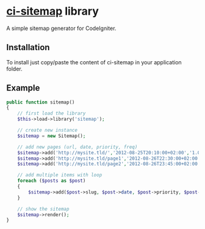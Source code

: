 # [ci-sitemap](http://roumen.me/projects/ci-sitemap) library

A simple sitemap generator for CodeIgniter.

## Installation

To install just copy/paste the content of ci-sitemap in your application folder.

## Example

```php
public function sitemap()
{
    // first load the library
    $this->load->library('sitemap');

    // create new instance
    $sitemap = new Sitemap();

    // add new pages (url, date, priority, freq)
    $sitemap->add('http://mysite.tld/','2012-08-25T20:10:00+02:00','1.0','daily');
    $sitemap->add('http://mysite.tld/page1','2012-08-26T22:30:00+02:00','0.6','monthly');
    $sitemap->add('http://mysite.tld/page2','2012-08-26T23:45:00+02:00','0.9','weekly');

    // add multiple items with loop
    foreach ($posts as $post)
    {
        $sitemap->add($post->slug, $post->date, $post->priority, $post->freq);
    }

    // show the sitemap
    $sitemap->render();
}
```